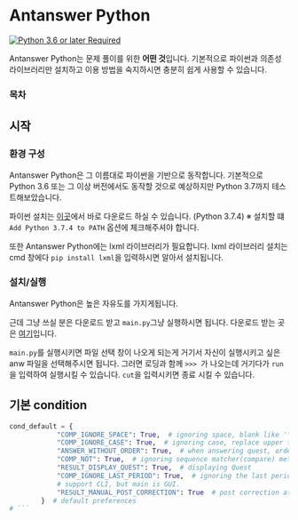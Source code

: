 Antanswer Python
===

[![Python 3.6 or later Required](https://img.shields.io/badge/python-3.6%20or%20higher-blue.svg)](https://python.org)

Antanswer Python는 문제 풀이를 위한 **어떤 것**입니다. 기본적으로 파이썬과 의존성 라이브러리만 설치하고 이용 방법을 숙지하시면 
충분히 쉽게 사용할 수 있습니다.

### 목차


## 시작
### 환경 구성
Antanswer Python은 그 이름대로 파이썬을 기반으로 동작합니다. 기본적으로 Python 3.6 또는 그 이상 버전에서도 동작할 것으로 예상하지만
Python 3.7까지 테스트해보았습니다.

파이썬 설치는 [이곳](https://www.python.org/ftp/python/3.7.4/python-3.7.4.exe)에서 바로 다운로드 하실 수 있습니다. (Python 3.7.4)
※ 설치할 떄 `Add Python 3.7.4 to PATH` 옵션에 체크해주셔야 합니다.

또한 Antanswer Python에는 lxml 라이브러리가 필요합니다.
lxml 라이브러리 설치는 cmd 창에다 `pip install lxml`을 입력하시면 알아서 설치됩니다.

### 설치/실행
Antanswer Python은 높은 자유도를 가지게됩니다.

근데 그냥 쓰실 분은 다운로드 받고 `main.py`그냥 실행하시면 됩니다.
다운로드 받는 곳은 [여기](https://github.com/yenru0/antanswer/releases)입니다.

`main.py`를 실행시키면 파일 선택 창이 나오게 되는게 거기서 자신이 실행시키고 싶은 anw 파일을 선택해주시면 됩니다.
그러면 로딩과 함께 `>>> `가 나오는데 거기다가 `run`을 입력하여 실행시킬 수 있습니다. `cut`을 입력시키면 종료 시킬 수 있습니다.
<!--             
### 실행
아 삽질;;
## 문제 만들기
### AnwOld를 사용하여 만들기 <곧 사라져야 할 것이지만 사실 많이 쓰일거 같습니다...>
#### 기본적인 문제
#### detail 변수 선언
#### 특수 명령
#### 주석
#### 예시
#### anw 파일로 변환하기

## anw 파일 구조
사실상 xml 파일인 anw 파일 구조는 간단합니다.-->

## 기본 condition

```python
cond_default = {
            "COMP_IGNORE_SPACE": True,  # ignoring space, blank like '\t' won't be replaced
            "COMP_IGNORE_CASE": True,  # ignoring case, replace upper to lower
            "ANSWER_WITHOUT_ORDER": True,  # when answering quest, order don't interrupt you
            "COMP_NOT": True,  # ignoring sequence matcher(compare) method # in now deprecated sorry
            "RESULT_DISPLAY_QUEST": True,  # displaying Quest
            "COMP_IGNORE_LAST_PERIOD": True,  # ignoring the last period
            # support CLI, but main is GUI.
            "RESULT_MANUAL_POST_CORRECTION": True  # post correction at result time GUI main cond
        }  # default preferences
# ```